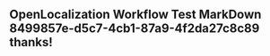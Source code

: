 <properties
ms.topic="hero-topic"
ms.test1="hero-topic"
ms.test2="test"/>

## OpenLocalization Workflow Test MarkDown 8499857e-d5c7-4cb1-87a9-4f2da27c8c89 thanks!
